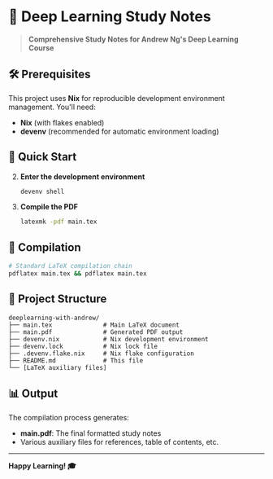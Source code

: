 # 🧠 Deep Learning Study Notes

> **Comprehensive Study Notes for Andrew Ng's Deep Learning Course**

## 🛠️ Prerequisites

This project uses **Nix** for reproducible development environment management. You'll need:

- **Nix** (with flakes enabled)
- **devenv** (recommended for automatic environment loading)

## 🚀 Quick Start

2. **Enter the development environment**
   ```bash
   devenv shell
   ```
   
3. **Compile the PDF**
   ```bash
   latexmk -pdf main.tex
   ```

## 📖 Compilation

```bash
# Standard LaTeX compilation chain
pdflatex main.tex && pdflatex main.tex
```

## 📁 Project Structure

```
deeplearning-with-andrew/
├── main.tex              # Main LaTeX document
├── main.pdf              # Generated PDF output
├── devenv.nix            # Nix development environment
├── devenv.lock           # Nix lock file
├── .devenv.flake.nix     # Nix flake configuration
├── README.md             # This file
└── [LaTeX auxiliary files]
```

## 📊 Output

The compilation process generates:
- **main.pdf**: The final formatted study notes
- Various auxiliary files for references, table of contents, etc.
---

**Happy Learning! 🎓**